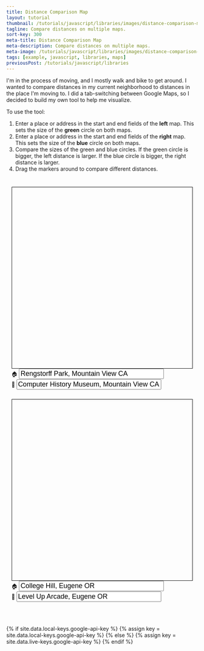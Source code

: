 ```yaml
---
title: Distance Comparison Map
layout: tutorial
thumbnail: /tutorials/javascript/libraries/images/distance-comparison-map-1.png
tagline: Compare distances on multiple maps.
sort-key: 300
meta-title: Distance Comparison Map
meta-description: Compare distances on multiple maps.
meta-image: /tutorials/javascript/libraries/images/distance-comparison-map-1.png
tags: [example, javascript, libraries, maps]
previousPost: /tutorials/javascript/libraries
---
```


I'm in the process of moving, and I mostly walk and bike to get around. I wanted to compare distances in my current neighborhood to distances in the place I'm moving to. I did a tab-switching between Google Maps, so I decided to build my own tool to help me visualize.

To use the tool:

1. Enter a place or address in the start and end fields of the **left** map. This sets the size of the **green** circle on both maps.
2. Enter a place or address in the start and end fields of the **right** map. This sets the size of the **blue** circle on both maps.
3. Compare the sizes of the green and blue circles. If the green circle is bigger, the left distance is larger. If the blue circle is bigger, the right distance is larger.
4. Drag the markers around to compare different distances.

<style>
  #left-nav {
    display: none;
  }

  #sections, .content {
    width: 100%;
    box-sizing: border-box;
  }

  #wrapper {
    display: flex;
    justify-content: space-evenly;
    flex-wrap: wrap;
    max-width: 100%;
  }

  #left-map, #right-map {
    border: thin solid black;
    width: 475px;
    height: 475px;
    margin-top: 25px;
  }

  #left-start-address, #left-end-address,
  #right-start-address, #right-end-address {
    width: 80%;
    font-size: 18px;
  }

</style>

<div id="wrapper">
  <div>
    <div id="left-map"></div>
    🏠 <input id="left-start-address"
              value="Rengstorff Park, Mountain View CA">
    <br>
    🍺 <input id="left-end-address"
              value="Computer History Museum, Mountain View CA">
  </div>

  <div>
    <div id="right-map"></div>
    🏠 <input id="right-start-address" value="College Hill, Eugene OR">
    <br>
    🍺 <input id="right-end-address" value="Level Up Arcade, Eugene OR">
  </div>
</div>

<br><br>

{% if site.data.local-keys.google-api-key %}
  {% assign key = site.data.local-keys.google-api-key %}
{% else %}
  {% assign key = site.data.live-keys.google-api-key %}
{% endif %}

<script src="https://maps.googleapis.com/maps/api/js?key={{key}}"></script>
<script>

  const geocoder = new google.maps.Geocoder();

  const leftStartAddressInput = document.getElementById('left-start-address');
  const leftEndAddressInput = document.getElementById('left-end-address');
  const rightStartAddressInput = document.getElementById('right-start-address');
  const rightEndAddressInput = document.getElementById('right-end-address');

  let leftCenterLatLng = {lat: 37.4009242, lng: -122.0968814};
  let leftEndLatLng = {lat: 37.4142744, lng: -122.077409};
  let rightCenterLatLng = {lat: 44.0308897, lng: -123.0993226};
  let rightEndLatLng = {lat: 44.0456726, lng: -123.0915337};

  const leftMap = new google.maps.Map(document.getElementById('left-map'),
      {center: leftCenterLatLng, zoom: 13});
  const rightMap = new google.maps.Map(document.getElementById('right-map'),
      {center: rightCenterLatLng, zoom: 13});

  initializeAddress(
    'distance-comparison-map-left-start-address',
    leftStartAddressInput,
    leftStartGeocodeCallback);

  initializeAddress(
    'distance-comparison-map-left-end-address',
    leftEndAddressInput,
    leftEndGeocodeCallback);

  initializeAddress(
    'distance-comparison-map-right-start-address',
    rightStartAddressInput,
    rightStartGeocodeCallback);

  initializeAddress(
    'distance-comparison-map-right-end-address',
    rightEndAddressInput,
    rightEndGeocodeCallback);

  const leftCenterMarker =
    makeMarker(leftCenterLatLng, '🏠', leftMap,
      'left-start-address', setLeftStartLatLng);

  const leftEndMarker =
    makeMarker(leftEndLatLng, '🍺', leftMap,
      'left-end-address', setLeftEndLatLng);

  const rightCenterMarker =
    makeMarker(rightCenterLatLng, '🏠', rightMap,
      'right-start-address', setRightStartLatLng);

  const rightEndMarker =
    makeMarker(rightEndLatLng, '🍺', rightMap,
      'right-end-address', setRightEndLatLng);

  const leftHomeCircle = makeCircle(leftMap, leftCenterLatLng, '#00ff00',
    haversineDistance(leftCenterLatLng, leftEndLatLng));

  const leftCompareCircle = makeCircle(leftMap, leftCenterLatLng, '#0000ff',
    haversineDistance(rightCenterLatLng, rightEndLatLng));

  const rightHomeCircle = makeCircle(rightMap, rightCenterLatLng, '#0000ff',
    haversineDistance(rightCenterLatLng, rightEndLatLng));

  const rightCompareCircle = makeCircle(rightMap, rightCenterLatLng, '#00ff00',
    haversineDistance(leftCenterLatLng, leftEndLatLng));

  leftStartAddressInput.onblur = () => {
    setCookie(
      'distance-comparison-map-left-start-address',
      leftStartAddressInput.value);
    geocoder.geocode(
      {address: leftStartAddressInput.value}, leftStartGeocodeCallback);
  };

  leftEndAddressInput.onblur = () => {
    setCookie(
      'distance-comparison-map-left-end-address',
      leftEndAddressInput.value);
    geocoder.geocode(
      {address: leftEndAddressInput.value }, leftEndGeocodeCallback);
  };

  rightStartAddressInput.onblur = () => {
    setCookie(
      'distance-comparison-map-right-start-address',
      rightStartAddressInput.value);
    geocoder.geocode(
      {address: rightStartAddressInput.value }, rightStartGeocodeCallback);
  };

  rightEndAddressInput.onblur = () => {
    setCookie(
      'distance-comparison-map-right-end-address',
      rightEndAddressInput.value);
    geocoder.geocode(
      {address: rightEndAddressInput.value }, rightEndGeocodeCallback);
  };

  function initializeAddress (cookieName, input, geocodeCallback) {
    const address = getCookie(cookieName);
    if (address) {
      input.value = address;
    }
    geocoder.geocode(
      {address},
      (results, status) => {
        geocodeCallback(results, status);
      }
    );
  }

  function latLngPrimitive(latLng){
    return {
      lat: latLng.lat(),
      lng: latLng.lng()
    };
  }

  function setLeftStartLatLng(latLng){
    leftCenterLatLng = latLngPrimitive(latLng);
  }

  function leftStartGeocodeCallback(results, status) {
    setLeftStartLatLng(results[0].geometry.location);
    setMapsFromLatLngs();
  }

  function setLeftEndLatLng(latLng){
    leftEndLatLng = latLngPrimitive(latLng);
  }

  function leftEndGeocodeCallback(results, status) {
    setLeftEndLatLng(results[0].geometry.location);
    setMapsFromLatLngs();
  }

  function setRightStartLatLng(latLng){
    rightCenterLatLng = latLngPrimitive(latLng);
  }

  function rightStartGeocodeCallback(results, status) {
    setRightStartLatLng(results[0].geometry.location);
    setMapsFromLatLngs();
  }

  function setRightEndLatLng(latLng){
    rightEndLatLng = latLngPrimitive(latLng);
  }

  function rightEndGeocodeCallback(results, status) {
    setRightEndLatLng(results[0].geometry.location);
    setMapsFromLatLngs();
  }

  function setMapsFromLatLngs(){
    leftMap.setCenter(leftCenterLatLng);
    leftCenterMarker.setPosition(leftCenterLatLng);
    leftHomeCircle.setCenter(leftCenterLatLng);
    leftCompareCircle.setCenter(leftCenterLatLng);

    leftEndMarker.setPosition(leftEndLatLng);

    const leftDistance = haversineDistance(leftCenterLatLng, leftEndLatLng);
    leftHomeCircle.setRadius(leftDistance);
    rightCompareCircle.setRadius(leftDistance);

    const leftBounds = new google.maps.LatLngBounds();
    leftBounds.union(leftHomeCircle.getBounds());
    leftBounds.union(leftCompareCircle.getBounds());
    leftMap.fitBounds(leftBounds);

    rightMap.setCenter(rightCenterLatLng);
    rightCenterMarker.setPosition(rightCenterLatLng);
    rightHomeCircle.setCenter(rightCenterLatLng);
    rightCompareCircle.setCenter(rightCenterLatLng);

    rightEndMarker.setPosition(rightEndLatLng);

    const rightDistance = haversineDistance(rightCenterLatLng, rightEndLatLng);
    rightHomeCircle.setRadius(rightDistance);
    leftCompareCircle.setRadius(rightDistance);

    const rightBounds = new google.maps.LatLngBounds();
    rightBounds.union(rightHomeCircle.getBounds());
    rightBounds.union(rightCompareCircle.getBounds());
    rightMap.fitBounds(rightBounds);
  }

  function makeMarker(position, label, map, inputId, markerMoveCallback) {
    const marker = new google.maps.Marker({
      position,
      label,
      draggable: true,
      map,
    });

    google.maps.event.addListener(marker, 'dragend', () => {
      markerMoveCallback(marker.getPosition());
      geocoder.geocode(
        {latLng: marker.getPosition()},
          (results, status) => {
            if (status == google.maps.GeocoderStatus.OK) {
              document.getElementById(inputId).value =
                results[0].formatted_address;
              setCookie(
                'distance-comparison-map-' + inputId,
                results[0].formatted_address);
          }
        });
      setMapsFromLatLngs();
    });

    return marker;
  }

  function makeCircle(map, centerLatLng, color, radius) {
    return new google.maps.Circle({
      strokeColor: color,
      strokeOpacity: 0.8,
      strokeWeight: 2,
      fillColor: color,
      fillOpacity: 0.25,
      map: map,
      center: centerLatLng,
      radius: radius
    });
  }

  function haversineDistance(pOne, pTwo) {
    // Radius of the Earth in meters
    const R = 6371071;
    const latOneRadians = pOne.lat * (Math.PI/180);
    const latTwoRadians = pTwo.lat * (Math.PI/180);
    const difflat = latTwoRadians - latOneRadians;
    const difflon = (pTwo.lng - pOne.lng) * (Math.PI/180);

    return 2 * R *
        Math.asin(
          Math.sqrt(
            Math.sin(difflat / 2) * Math.sin(difflat / 2) + Math.cos(latOneRadians) * Math.cos(latTwoRadians) * Math.sin(difflon / 2) * Math.sin(difflon / 2)
          )
        );
    }

    function setCookie(name, value) {
      let expires = "expires=01 Jan 2100 00:00:00 UTC";
      document.cookie = name + "=" + value + ";" + expires + ";path=/";
    }

    function getCookie(cname) {
      let name = cname + "=";
      let decodedCookie = decodeURIComponent(document.cookie);
      let ca = decodedCookie.split(';');
      for(let i = 0; i < ca.length; i++) {
        let c = ca[i];
        while (c.charAt(0) == ' ') {
          c = c.substring(1);
        }
        if (c.indexOf(name) == 0) {
          return c.substring(name.length, c.length);
        }
      }
      return '';
    }
</script>
